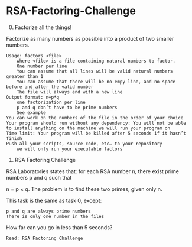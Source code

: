 # RSA-Factoring-Challenge


0. Factorize all the things!

Factorize as many numbers as possible into a product of two smaller numbers.

    Usage: factors <file>
        where <file> is a file containing natural numbers to factor.
        One number per line
        You can assume that all lines will be valid natural numbers greater than 1
        You can assume that there will be no empy line, and no space before and after the valid number
        The file will always end with a new line
    Output format: n=p*q
        one factorization per line
        p and q don’t have to be prime numbers
        See example
    You can work on the numbers of the file in the order of your choice
    Your program should run without any dependency: You will not be able to install anything on the machine we will run your program on
    Time limit: Your program will be killed after 5 seconds if it hasn’t finish
    Push all your scripts, source code, etc… to your repository
        we will only run your executable factors


1. RSA Factoring Challenge

RSA Laboratories states that: for each RSA number n, there exist prime numbers p and q such that

n = p × q. The problem is to find these two primes, given only n.

This task is the same as task 0, except:

    p and q are always prime numbers
    There is only one number in the files

How far can you go in less than 5 seconds?

    Read: RSA Factoring Challenge
